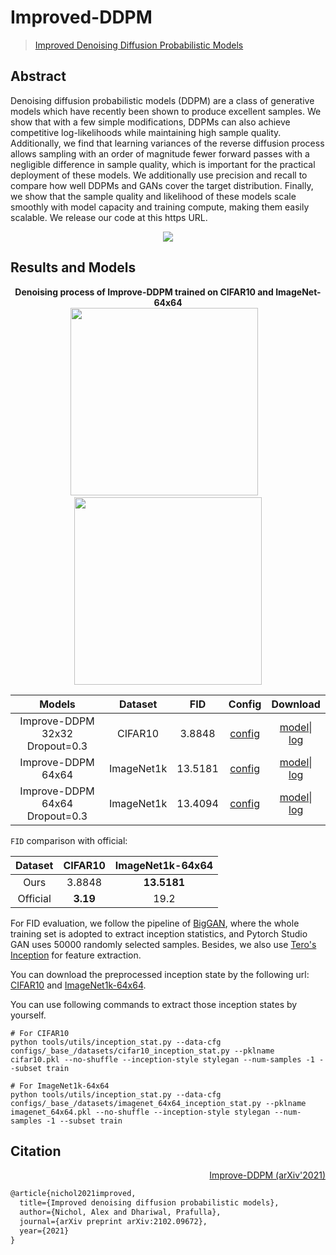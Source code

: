 # Improved-DDPM

> [Improved Denoising Diffusion Probabilistic Models](https://arxiv.org/abs/2102.09672)

<!-- [ALGORITHM] -->

## Abstract

<!-- [ABSTRACT] -->

Denoising diffusion probabilistic models (DDPM) are a class of generative models which have recently been shown to produce excellent samples. We show that with a few simple modifications, DDPMs can also achieve competitive log-likelihoods while maintaining high sample quality. Additionally, we find that learning variances of the reverse diffusion process allows sampling with an order of magnitude fewer forward passes with a negligible difference in sample quality, which is important for the practical deployment of these models. We additionally use precision and recall to compare how well DDPMs and GANs cover the target distribution. Finally, we show that the sample quality and likelihood of these models scale smoothly with model capacity and training compute, making them easily scalable. We release our code at this https URL.

<!-- [IMAGE] -->

<div align=center>
<img src="https://user-images.githubusercontent.com/28132635/147938745-a5ae5b6f-b0e1-4db6-9768-44c1c6c43755.png"/>
</div>

## Results and Models

<div align="center">
  <b> Denoising process of Improve-DDPM trained on CIFAR10 and ImageNet-64x64</b>
  <br/>
  <img src="https://user-images.githubusercontent.com/28132635/148009529-46d3fc28-eaeb-4ae9-8831-fa9edea334cc.gif" width="300"/> &nbsp;&nbsp;
  <img src="https://user-images.githubusercontent.com/28132635/147954424-1c9e4623-5bed-4cdc-b49c-ab17d619f748.gif" width="300"/>
</div>

|             Models             |  Dataset   |   FID   |                                                                            Config                                                                             |                                                                                                                                                          Download                                                                                                                                                          |
| :----------------------------: | :--------: | :-----: | :-----------------------------------------------------------------------------------------------------------------------------------------------------------: | :------------------------------------------------------------------------------------------------------------------------------------------------------------------------------------------------------------------------------------------------------------------------------------------------------------------------: |
| Improve-DDPM 32x32 Dropout=0.3 |  CIFAR10   | 3.8848  |   [config](https://github.com/open-mmlab/mmgeneration/blob/master/configs/improved_ddpm/ddpm_cosine_hybird_timestep-4k_drop0.3_cifar10_32x32_b8x16_500k.py)   |     [model](https://download.openmmlab.com/mmgen/improved_ddpm/ddpm_cosine_hybird_timestep-4k_drop0.3_cifar10_32x32_b8x16_500k_20220103_222621-2f42f476.pth)\| [log](https://download.openmmlab.com/mmgen/improved_ddpm/ddpm_cosine_hybird_timestep-4k_drop0.3_cifar10_32x32_b8x16_500k_20220103_222621-2f42f476.json)     |
|       Improve-DDPM 64x64       | ImageNet1k | 13.5181 |     [config](https://github.com/open-mmlab/mmgeneration/tree/master/configs/improve_ddpm/ddpm_cosine_hybird_timestep-4k_imagenet1k_64x64_b8x16_1500k.py)      |         [model](https://download.openmmlab.com/mmgen/improved_ddpm/ddpm_cosine_hybird_timestep-4k_imagenet1k_64x64_b8x16_1500k_20220103_223919-b8f1a310.pth)\| [log](https://download.openmmlab.com/mmgen/improved_ddpm/ddpm_cosine_hybird_timestep-4k_imagenet1k_64x64_b8x16_1500k_20220103_223919-b8f1a310.json)         |
| Improve-DDPM 64x64 Dropout=0.3 | ImageNet1k | 13.4094 | [config](https://github.com/open-mmlab/mmgeneration/blob/master/configs/improved_ddpm/ddpm_cosine_hybird_timestep-4k_drop0.3_imagenet1k_64x64_b8x16_1500k.py) | [model](https://download.openmmlab.com/mmgen/improved_ddpm/ddpm_cosine_hybird_timestep-4k_drop0.3_imagenet1k_64x64_b8x16_1500k_20220103_224427-7bb55975.pth)\| [log](https://download.openmmlab.com/mmgen/improved_ddpm/ddpm_cosine_hybird_timestep-4k_drop0.3_imagenet1k_64x64_b8x16_1500k_20220103_224427-7bb55975.json) |

`FID` comparison with official:

| Dataset  | CIFAR10  | ImageNet1k-64x64 |
| :------: | :------: | :--------------: |
|   Ours   |  3.8848  |   **13.5181**    |
| Official | **3.19** |       19.2       |

For FID evaluation, we follow the pipeline of [BigGAN](https://github.com/ajbrock/BigGAN-PyTorch/blob/98459431a5d618d644d54cd1e9fceb1e5045648d/calculate_inception_moments.py#L52), where the whole training set is adopted to extract inception statistics, and Pytorch Studio GAN uses 50000 randomly selected samples. Besides, we also use [Tero's Inception](https://nvlabs-fi-cdn.nvidia.com/stylegan2-ada-pytorch/pretrained/metrics/inception-2015-12-05.pt) for feature extraction.

You can download the preprocessed inception state by the following url: [CIFAR10](https://download.openmmlab.com/mmgen/evaluation/fid_inception_pkl/cifar10.pkl) and [ImageNet1k-64x64](https://download.openmmlab.com/mmgen/evaluation/fid_inception_pkl/imagenet_64x64.pkl).

You can use following commands to extract those inception states by yourself.

```
# For CIFAR10
python tools/utils/inception_stat.py --data-cfg configs/_base_/datasets/cifar10_inception_stat.py --pklname cifar10.pkl --no-shuffle --inception-style stylegan --num-samples -1 --subset train

# For ImageNet1k-64x64
python tools/utils/inception_stat.py --data-cfg configs/_base_/datasets/imagenet_64x64_inception_stat.py --pklname imagenet_64x64.pkl --no-shuffle --inception-style stylegan --num-samples -1 --subset train
```

## Citation

<summary align="right"><a href="https://arxiv.org/abs/2102.09672">Improve-DDPM (arXiv'2021)</a></summary>

```latex
@article{nichol2021improved,
  title={Improved denoising diffusion probabilistic models},
  author={Nichol, Alex and Dhariwal, Prafulla},
  journal={arXiv preprint arXiv:2102.09672},
  year={2021}
}
```
